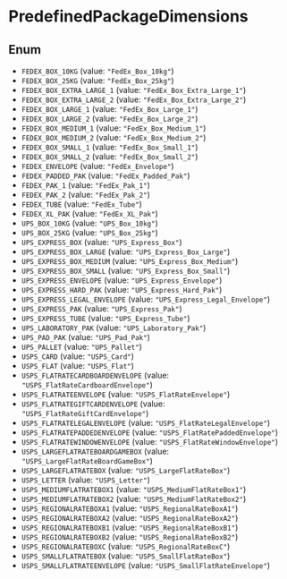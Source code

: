 # PredefinedPackageDimensions

## Enum

* `FEDEX_BOX_10KG` (value: `"FedEx_Box_10kg"`)
* `FEDEX_BOX_25KG` (value: `"FedEx_Box_25kg"`)
* `FEDEX_BOX_EXTRA_LARGE_1` (value: `"FedEx_Box_Extra_Large_1"`)
* `FEDEX_BOX_EXTRA_LARGE_2` (value: `"FedEx_Box_Extra_Large_2"`)
* `FEDEX_BOX_LARGE_1` (value: `"FedEx_Box_Large_1"`)
* `FEDEX_BOX_LARGE_2` (value: `"FedEx_Box_Large_2"`)
* `FEDEX_BOX_MEDIUM_1` (value: `"FedEx_Box_Medium_1"`)
* `FEDEX_BOX_MEDIUM_2` (value: `"FedEx_Box_Medium_2"`)
* `FEDEX_BOX_SMALL_1` (value: `"FedEx_Box_Small_1"`)
* `FEDEX_BOX_SMALL_2` (value: `"FedEx_Box_Small_2"`)
* `FEDEX_ENVELOPE` (value: `"FedEx_Envelope"`)
* `FEDEX_PADDED_PAK` (value: `"FedEx_Padded_Pak"`)
* `FEDEX_PAK_1` (value: `"FedEx_Pak_1"`)
* `FEDEX_PAK_2` (value: `"FedEx_Pak_2"`)
* `FEDEX_TUBE` (value: `"FedEx_Tube"`)
* `FEDEX_XL_PAK` (value: `"FedEx_XL_Pak"`)
* `UPS_BOX_10KG` (value: `"UPS_Box_10kg"`)
* `UPS_BOX_25KG` (value: `"UPS_Box_25kg"`)
* `UPS_EXPRESS_BOX` (value: `"UPS_Express_Box"`)
* `UPS_EXPRESS_BOX_LARGE` (value: `"UPS_Express_Box_Large"`)
* `UPS_EXPRESS_BOX_MEDIUM` (value: `"UPS_Express_Box_Medium"`)
* `UPS_EXPRESS_BOX_SMALL` (value: `"UPS_Express_Box_Small"`)
* `UPS_EXPRESS_ENVELOPE` (value: `"UPS_Express_Envelope"`)
* `UPS_EXPRESS_HARD_PAK` (value: `"UPS_Express_Hard_Pak"`)
* `UPS_EXPRESS_LEGAL_ENVELOPE` (value: `"UPS_Express_Legal_Envelope"`)
* `UPS_EXPRESS_PAK` (value: `"UPS_Express_Pak"`)
* `UPS_EXPRESS_TUBE` (value: `"UPS_Express_Tube"`)
* `UPS_LABORATORY_PAK` (value: `"UPS_Laboratory_Pak"`)
* `UPS_PAD_PAK` (value: `"UPS_Pad_Pak"`)
* `UPS_PALLET` (value: `"UPS_Pallet"`)
* `USPS_CARD` (value: `"USPS_Card"`)
* `USPS_FLAT` (value: `"USPS_Flat"`)
* `USPS_FLATRATECARDBOARDENVELOPE` (value: `"USPS_FlatRateCardboardEnvelope"`)
* `USPS_FLATRATEENVELOPE` (value: `"USPS_FlatRateEnvelope"`)
* `USPS_FLATRATEGIFTCARDENVELOPE` (value: `"USPS_FlatRateGiftCardEnvelope"`)
* `USPS_FLATRATELEGALENVELOPE` (value: `"USPS_FlatRateLegalEnvelope"`)
* `USPS_FLATRATEPADDEDENVELOPE` (value: `"USPS_FlatRatePaddedEnvelope"`)
* `USPS_FLATRATEWINDOWENVELOPE` (value: `"USPS_FlatRateWindowEnvelope"`)
* `USPS_LARGEFLATRATEBOARDGAMEBOX` (value: `"USPS_LargeFlatRateBoardGameBox"`)
* `USPS_LARGEFLATRATEBOX` (value: `"USPS_LargeFlatRateBox"`)
* `USPS_LETTER` (value: `"USPS_Letter"`)
* `USPS_MEDIUMFLATRATEBOX1` (value: `"USPS_MediumFlatRateBox1"`)
* `USPS_MEDIUMFLATRATEBOX2` (value: `"USPS_MediumFlatRateBox2"`)
* `USPS_REGIONALRATEBOXA1` (value: `"USPS_RegionalRateBoxA1"`)
* `USPS_REGIONALRATEBOXA2` (value: `"USPS_RegionalRateBoxA2"`)
* `USPS_REGIONALRATEBOXB1` (value: `"USPS_RegionalRateBoxB1"`)
* `USPS_REGIONALRATEBOXB2` (value: `"USPS_RegionalRateBoxB2"`)
* `USPS_REGIONALRATEBOXC` (value: `"USPS_RegionalRateBoxC"`)
* `USPS_SMALLFLATRATEBOX` (value: `"USPS_SmallFlatRateBox"`)
* `USPS_SMALLFLATRATEENVELOPE` (value: `"USPS_SmallFlatRateEnvelope"`)
